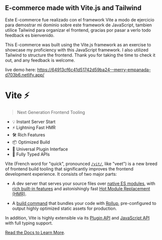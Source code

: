 ## E-commerce made with Vite.js and Tailwind

Este E-commerce fue realizado con el framework Vite a modo de ejercicio para demostrar mi dominio sobre este framework de JavaScript, tambien utilice Tailwind para organizar el frontend, gracias por pasar a verlo todo feedback es bienvenido.

This E-commerce was built using the Vite.js framework as an exercise to showcase my proficiency with this JavaScript framework. I also utilized Tailwind to structure the frontend. Thank you for taking the time to check it out, and any feedback is welcome.

live demo here: https://64913cf6c41d51742d59ba24--merry-empanada-d703b6.netlify.app/

# Vite ⚡

> Next Generation Frontend Tooling

- 💡 Instant Server Start
- ⚡️ Lightning Fast HMR
- 🛠️ Rich Features
- 📦 Optimized Build
- 🔩 Universal Plugin Interface
- 🔑 Fully Typed APIs

Vite (French word for "quick", pronounced [`/vit/`](https://cdn.jsdelivr.net/gh/vitejs/vite@main/docs/public/vite.mp3), like "veet") is a new breed of frontend build tooling that significantly improves the frontend development experience. It consists of two major parts:

- A dev server that serves your source files over [native ES modules](https://developer.mozilla.org/en-US/docs/Web/JavaScript/Guide/Modules), with [rich built-in features](https://vitejs.dev/guide/features.html) and astonishingly fast [Hot Module Replacement (HMR)](https://vitejs.dev/guide/features.html#hot-module-replacement).

- A [build command](https://vitejs.dev/guide/build.html) that bundles your code with [Rollup](https://rollupjs.org), pre-configured to output highly optimized static assets for production.

In addition, Vite is highly extensible via its [Plugin API](https://vitejs.dev/guide/api-plugin.html) and [JavaScript API](https://vitejs.dev/guide/api-javascript.html) with full typing support.

[Read the Docs to Learn More](https://vitejs.dev).
